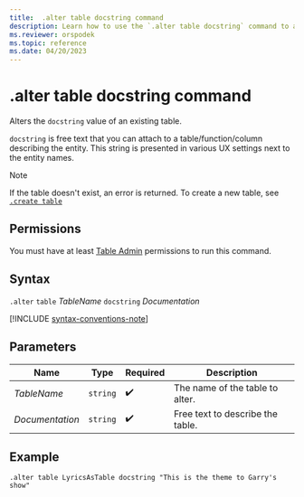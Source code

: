 ```yaml
---
title:  .alter table docstring command
description: Learn how to use the `.alter table docstring` command to alter the `docstring` value of an existing table. 
ms.reviewer: orspodek
ms.topic: reference
ms.date: 04/20/2023
---
```

# .alter table docstring command

Alters the `docstring` value of an existing table.

`docstring` is free text that you can attach to a table/function/column describing the entity. This string is presented in various UX settings next to the entity names.

> [!NOTE]
> If the table doesn't exist, an error is returned. To create a new table, see [`.create table`](create-table-command.md)

## Permissions

You must have at least [Table Admin](access-control/role-based-access-control.md) permissions to run this command.

## Syntax

`.alter` `table` *TableName* `docstring` *Documentation*

[!INCLUDE [syntax-conventions-note](../includes/syntax-conventions-note.md)]

## Parameters

|Name|Type|Required|Description|
|--|--|--|--|
| *TableName* | `string` |  :heavy_check_mark: | The name of the table to alter.|
| *Documentation* | `string` |  :heavy_check_mark: | Free text to describe the table.|

## Example

```kusto
.alter table LyricsAsTable docstring "This is the theme to Garry's show"
```
